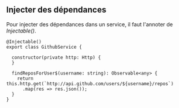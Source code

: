 ## Injecter des dépendances

Pour injecter des dépendances dans un service, il faut l'annoter de *Injectable()*.

    @Injectable()
    export class GithubService {

      constructor(private http: Http) {
      }

      findReposForUser$(username: string): Observable<any> {
        return this.http.get(`http://api.github.com/users/${username}/repos`)
          .map(res => res.json());
      }
    }
